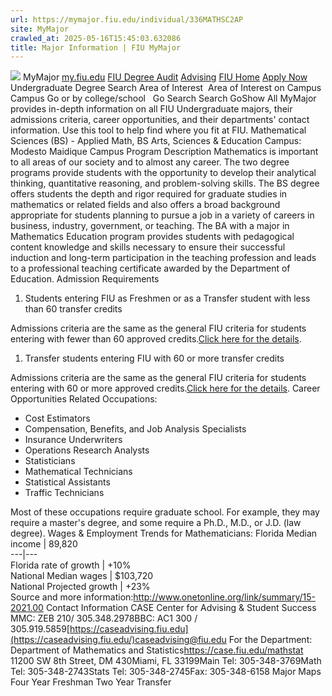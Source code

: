 ```yaml
---
url: https://mymajor.fiu.edu/individual/336MATHSC2AP
site: MyMajor
crawled_at: 2025-05-16T15:45:03.632086
title: Major Information | FIU MyMajor
---
```


![](https://mymajor.fiu.edu/assets/logo-T4VPR2BI.png)
MyMajor
[my.fiu.edu](https://my.fiu.edu/)
[FIU Degree Audit](https://dasa.fiu.edu/all-departments/advising/panther-success-hub/panther-degree-audit/)
[Advising](https://advising.fiu.edu)
[FIU Home](https://www.fiu.edu/)
[Apply Now](https://admissions.fiu.edu/)
Undergraduate Degree Search
Area of Interest
​
Area of Interest
on
Campus
​
Campus
Go
or by college/school
​
​
Go
Search
Search
GoShow All
MyMajor provides in-depth information on all FIU Undergraduate majors, their admissions criteria, career opportunities, and their departments' contact information. Use this tool to help find where you fit at FIU.
Mathematical Sciences (BS) - Applied Math,
BS
Arts, Sciences & Education
Campus:
Modesto Maidique Campus
Program Description
Mathematics is important to all areas of our society and to almost any career. The two degree programs provide students with the opportunity to develop their analytical thinking, quantitative reasoning, and problem-solving skills. The BS degree offers students the depth and rigor required for graduate studies in mathematics or related fields and also offers a broad background appropriate for students planning to pursue a job in a variety of careers in business, industry, government, or teaching. The BA with a major in Mathematics Education program provides students with pedagogical content knowledge and skills necessary to ensure their successful induction and long-term participation in the teaching profession and leads to a professional teaching certificate awarded by the Department of Education.
Admission Requirements
  1. Students entering FIU as Freshmen or as a Transfer student with less than 60 transfer credits


Admissions criteria are the same as the general FIU criteria for students entering with fewer than 60 approved credits.[Click here for the details](http://admissions.fiu.edu/apply/freshman/).
  1. Transfer students entering FIU with 60 or more transfer credits


Admissions criteria are the same as the general FIU criteria for students entering with 60 or more approved credits.[Click here for the details](http://admissions.fiu.edu/apply/transfer/).
Career Opportunities
Related Occupations:
  * Cost Estimators
  * Compensation, Benefits, and Job Analysis Specialists
  * Insurance Underwriters
  * Operations Research Analysts
  * Statisticians
  * Mathematical Technicians
  * Statistical Assistants
  * Traffic Technicians


Most of these occupations require graduate school. For example, they may require a master's degree, and some require a Ph.D., M.D., or J.D. (law degree).
Wages & Employment Trends for Mathematicians:
Florida Median income | 89,820  
---|---  
Florida rate of growth | +10%  
National Median wages | $103,720  
National Projected growth | +23%  
Source and more information:<http://www.onetonline.org/link/summary/15-2021.00>
Contact Information
CASE Center for Advising & Student Success
MMC: ZEB 210/ 305.348.2978BBC: AC1 300 / 305.919.5859[https://caseadvising.fiu.edu](https://caseadvising.fiu.edu/)caseadvising@fiu.edu
For the Department:
Department of Mathematics and Statistics<https://case.fiu.edu/mathstat>
11200 SW 8th Street, DM 430Miami, FL 33199Main Tel: 305-348-3769Math Tel: 305-348-2743Stats Tel: 305-348-2745Fax: 305-348-6158
Major Maps
Four Year Freshman
Two Year Transfer
